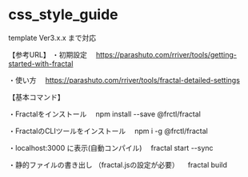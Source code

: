 # css_style_guide

template Ver3.x.x まで対応

【参考URL】
・初期設定
　https://parashuto.com/rriver/tools/getting-started-with-fractal

・使い方
　https://parashuto.com/rriver/tools/fractal-detailed-settings


【基本コマンド】

・Fractalをインストール
　npm install --save @frctl/fractal

・FractalのCLIツールをインストール
　npm i -g @frctl/fractal

・localhost:3000 に表示(自動コンパイル)
　fractal start --sync

・静的ファイルの書き出し （fractal.jsの設定が必要）
　fractal build